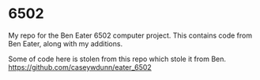 # 6502
My repo for the Ben Eater 6502 computer project. This contains code from Ben Eater, along with my additions. 

Some of code here is stolen from this repo which stole it from Ben.
https://github.com/caseywdunn/eater_6502
